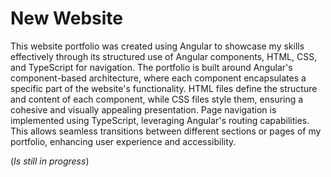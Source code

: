 # New Website
This website portfolio was created using Angular to showcase my skills effectively through its structured use of Angular components, HTML, CSS, and TypeScript for navigation. The portfolio is built around Angular's component-based architecture, where each component encapsulates a specific part of the website's functionality. HTML files define the structure and content of each component, while CSS files style them, ensuring a cohesive and visually appealing presentation. Page navigation is implemented using TypeScript, leveraging Angular's routing capabilities. This allows seamless transitions between different sections or pages of my portfolio, enhancing user experience and accessibility.

(*Is still in progress*)
